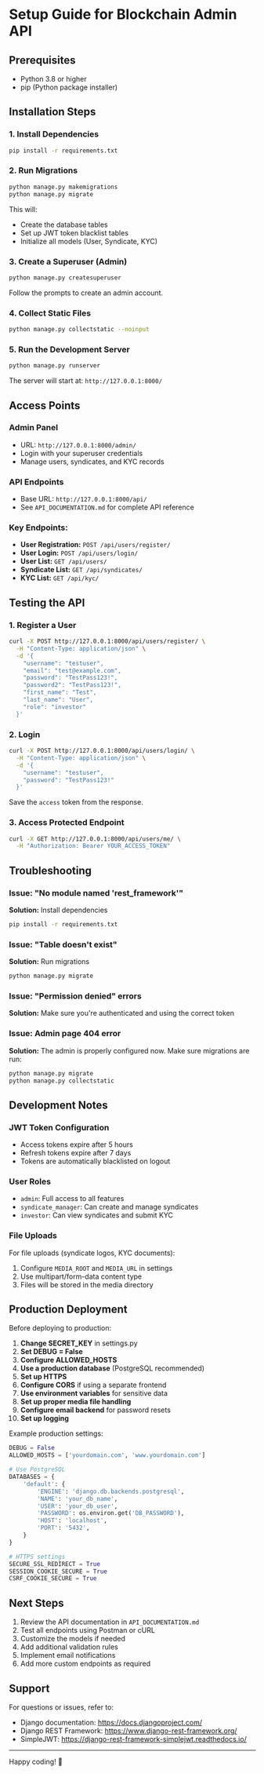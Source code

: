 # Setup Guide for Blockchain Admin API

## Prerequisites
- Python 3.8 or higher
- pip (Python package installer)

## Installation Steps

### 1. Install Dependencies
```bash
pip install -r requirements.txt
```

### 2. Run Migrations
```bash
python manage.py makemigrations
python manage.py migrate
```

This will:
- Create the database tables
- Set up JWT token blacklist tables
- Initialize all models (User, Syndicate, KYC)

### 3. Create a Superuser (Admin)
```bash
python manage.py createsuperuser
```

Follow the prompts to create an admin account.

### 4. Collect Static Files
```bash
python manage.py collectstatic --noinput
```

### 5. Run the Development Server
```bash
python manage.py runserver
```

The server will start at: `http://127.0.0.1:8000/`

## Access Points

### Admin Panel
- URL: `http://127.0.0.1:8000/admin/`
- Login with your superuser credentials
- Manage users, syndicates, and KYC records

### API Endpoints
- Base URL: `http://127.0.0.1:8000/api/`
- See `API_DOCUMENTATION.md` for complete API reference

### Key Endpoints:
- **User Registration:** `POST /api/users/register/`
- **User Login:** `POST /api/users/login/`
- **User List:** `GET /api/users/`
- **Syndicate List:** `GET /api/syndicates/`
- **KYC List:** `GET /api/kyc/`

## Testing the API

### 1. Register a User
```bash
curl -X POST http://127.0.0.1:8000/api/users/register/ \
  -H "Content-Type: application/json" \
  -d '{
    "username": "testuser",
    "email": "test@example.com",
    "password": "TestPass123!",
    "password2": "TestPass123!",
    "first_name": "Test",
    "last_name": "User",
    "role": "investor"
  }'
```

### 2. Login
```bash
curl -X POST http://127.0.0.1:8000/api/users/login/ \
  -H "Content-Type: application/json" \
  -d '{
    "username": "testuser",
    "password": "TestPass123!"
  }'
```

Save the `access` token from the response.

### 3. Access Protected Endpoint
```bash
curl -X GET http://127.0.0.1:8000/api/users/me/ \
  -H "Authorization: Bearer YOUR_ACCESS_TOKEN"
```

## Troubleshooting

### Issue: "No module named 'rest_framework'"
**Solution:** Install dependencies
```bash
pip install -r requirements.txt
```

### Issue: "Table doesn't exist"
**Solution:** Run migrations
```bash
python manage.py migrate
```

### Issue: "Permission denied" errors
**Solution:** Make sure you're authenticated and using the correct token

### Issue: Admin page 404 error
**Solution:** The admin is properly configured now. Make sure migrations are run:
```bash
python manage.py migrate
python manage.py collectstatic
```

## Development Notes

### JWT Token Configuration
- Access tokens expire after 5 hours
- Refresh tokens expire after 7 days
- Tokens are automatically blacklisted on logout

### User Roles
- `admin`: Full access to all features
- `syndicate_manager`: Can create and manage syndicates
- `investor`: Can view syndicates and submit KYC

### File Uploads
For file uploads (syndicate logos, KYC documents):
1. Configure `MEDIA_ROOT` and `MEDIA_URL` in settings
2. Use multipart/form-data content type
3. Files will be stored in the media directory

## Production Deployment

Before deploying to production:

1. **Change SECRET_KEY** in settings.py
2. **Set DEBUG = False**
3. **Configure ALLOWED_HOSTS**
4. **Use a production database** (PostgreSQL recommended)
5. **Set up HTTPS**
6. **Configure CORS** if using a separate frontend
7. **Use environment variables** for sensitive data
8. **Set up proper media file handling**
9. **Configure email backend** for password resets
10. **Set up logging**

Example production settings:
```python
DEBUG = False
ALLOWED_HOSTS = ['yourdomain.com', 'www.yourdomain.com']

# Use PostgreSQL
DATABASES = {
    'default': {
        'ENGINE': 'django.db.backends.postgresql',
        'NAME': 'your_db_name',
        'USER': 'your_db_user',
        'PASSWORD': os.environ.get('DB_PASSWORD'),
        'HOST': 'localhost',
        'PORT': '5432',
    }
}

# HTTPS settings
SECURE_SSL_REDIRECT = True
SESSION_COOKIE_SECURE = True
CSRF_COOKIE_SECURE = True
```

## Next Steps

1. Review the API documentation in `API_DOCUMENTATION.md`
2. Test all endpoints using Postman or cURL
3. Customize the models if needed
4. Add additional validation rules
5. Implement email notifications
6. Add more custom endpoints as required

## Support

For questions or issues, refer to:
- Django documentation: https://docs.djangoproject.com/
- Django REST Framework: https://www.django-rest-framework.org/
- SimpleJWT: https://django-rest-framework-simplejwt.readthedocs.io/

---

Happy coding! 🚀


